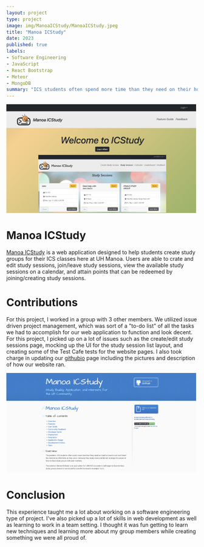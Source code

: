 ```yaml
---
layout: project
type: project
image: img/ManoaICStudy/ManoaICStudy.jpeg
title: "Manoa ICStudy"
date: 2023
published: true
labels:
- Software Engineering
- JavaScript
- React Bootstrap
- Meteor
- MongoDB
summary: "ICS students often spend more time than they need on their homework and don’t learn the material as effectively as they could, because they study alone and do not leverage the power of face-to-face study groups with peer mentors. Manoa ICStudy aims to help students create study groups to learn content efficiently and build everlasting relationships"
---
```


<img width="500px" src="../img/ManoaICStudy/HomePage.jpeg">

# Manoa ICStudy
[Manoa ICStudy](https://manoa-icstudy.site/home) is a web application designed to help students create study groups for their ICS classes here at UH Manoa. Users are able to crate and edit study sessions, join/leave study sessions, view the available study sessions on a calendar, and attain points that can be redeemed by joining/creating study sessions.

# Contributions
For this project, I worked in a group with 3 other members. We utilized issue driven project management, which was sort of a "to-do list" of all the tasks we had to accomplish for our web application to function and look decent. For this project, I picked up on a lot of issues such as the create/edit study sessions page, mocking up the UI for the study session list layout, and creating some of the Test Cafe tests for the website pages. I also took charge in updating our [githubio](https://manoa-icstudy.github.io/) page including the pictures and description of how our website ran.

<img width="500px" src="../img/ManoaICStudy/githubio.jpeg">

# Conclusion
This experience taught me a lot about working on a software engineering type of project. I've also picked up a lot of skills in web development as well as learning to work in a team setting. I thought it was fun getting to learn new techniques and learning more about my group members while creating something we were all proud of.